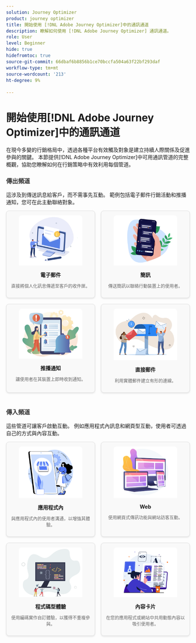 ```yaml
---
solution: Journey Optimizer
product: journey optimizer
title: 開始使用 [!DNL Adobe Journey Optimizer]中的通訊通道
description: 瞭解如何使用 [!DNL Adobe Journey Optimizer] 通訊通道。
role: User
level: Beginner
hide: true
hidefromtoc: true
source-git-commit: 66dbaf6b8856b1ce70bccfa504a63f22bf293daf
workflow-type: tm+mt
source-wordcount: '213'
ht-degree: 9%

---
```


# 開始使用[!DNL Adobe Journey Optimizer]中的通訊通道

在現今多變的行銷格局中，透過各種平台有效觸及對象是建立持續人際關係及促進參與的關鍵。 本節提供[!DNL Adobe Journey Optimizer]中可用通訊管道的完整概觀，協助您瞭解如何在行銷策略中有效利用每個管道。

<!-- Outbound Channels Section -->
<div style="margin-bottom: 40px;">
    <h3 style="margin-bottom: 16px; color: #333;">傳出頻道</h3>
    <p>這涉及到傳送訊息給客戶，而不需事先互動。 範例包括電子郵件行銷活動和推播通知，您可在此主動聯絡對象。
</p>
    <div style="display: grid; grid-template-columns: repeat(auto-fit, minmax(160px, 1fr)); gap: 16px;">
        <!-- Card 1: Email -->
        <div style="border: 1px solid #e0e0e0; border-radius: 8px; padding: 12px; text-align: center; background-color: #f9f9f9; box-shadow: 0 2px 4px rgba(0,0,0,0.1);">
            <a href="../email/get-started-email.md"><img src="assets/do-not-localize/email.png" alt="電子郵件" style="width: 80%; border-radius: 8px 8px 0 0;"></a>
            <h4 style="margin: 12px 0 8px;">電子郵件</h4>
            <p style="font-size: 12px; color: #666;">直接將個人化訊息傳遞至客戶的收件匣。</p>
        </div>
        <!-- Card 2: SMS -->
        <div style="border: 1px solid #e0e0e0; border-radius: 8px; padding: 12px; text-align: center; background-color: #f9f9f9; box-shadow: 0 2px 4px rgba(0,0,0,0.1);">
            <a href="../sms/get-started-sms.md"><img src="assets/do-not-localize/sms.png" alt="簡訊" style="width: 80%; border-radius: 8px 8px 0 0;"></a>
            <h4 style="margin: 12px 0 8px;">簡訊</h4>
            <p style="font-size: 12px; color: #666;">傳送簡訊以聯絡行動裝置上的使用者。</p>
        </div>
        <!-- Card 3: Push Notification -->
        <div style="border: 1px solid #e0e0e0; border-radius: 8px; padding: 12px; text-align: center; background-color: #f9f9f9; box-shadow: 0 2px 4px rgba(0,0,0,0.1);">
            <a href="../push/get-started-push.md"><img src="assets/do-not-localize/push.png" alt="推播通知" style="width: 80%; border-radius: 8px 8px 0 0;"></a>
            <h4 style="margin: 12px 0 8px;">推播通知</h4>
            <p style="font-size: 12px; color: #666;">讓使用者在其裝置上即時收到通知。</p>
        </div>
        <!-- Card 4: Direct Mail -->
        <div style="border: 1px solid #e0e0e0; border-radius: 8px; padding: 12px; text-align: center; background-color: #f9f9f9; box-shadow: 0 2px 4px rgba(0,0,0,0.1);">
            <a href="../direct-mail/get-started-direct-mail.md"><img src="assets/do-not-localize/direct-mail.jpg" alt="直接郵件" style="width: 80%; border-radius: 8px 8px 0 0;"></a>
            <h4 style="margin: 12px 0 8px;">直接郵件</h4>
            <p style="font-size: 12px; color: #666;">利用實體郵件建立有形的連線。</p>
        </div>
    </div>
</div>

<!-- Inbound Channels Section -->
<div>
    <h3 style="margin-bottom: 16px; color: #333;">傳入頻道</h3>
    <p>這些管道可讓客戶啟動互動。 例如應用程式內訊息和網頁型互動，使用者可透過自己的方式與內容互動。</p>
    <div style="display: grid; grid-template-columns: repeat(auto-fit, minmax(160px, 1fr)); gap: 16px;">
        <!-- Card 1: In-app -->
        <div style="border: 1px solid #e0e0e0; border-radius: 8px; padding: 12px; text-align: center; background-color: #f9f9f9; box-shadow: 0 2px 4px rgba(0,0,0,0.1);">
            <a href="../in-app/get-started-in-app.md"><img src="assets/do-not-localize/inapp.jpg" alt="應用程式內" style="width: 80%; border-radius: 8px 8px 0 0;"></a>
            <h4 style="margin: 12px 0 8px;">應用程式內</h4>
            <p style="font-size: 12px; color: #666;">與應用程式內的使用者溝通，以增強其體驗。</p>
        </div>
        <!-- Card 2: Web -->
        <div style="border: 1px solid #e0e0e0; border-radius: 8px; padding: 12px; text-align: center; background-color: #f9f9f9; box-shadow: 0 2px 4px rgba(0,0,0,0.1);">
            <a href="../web/get-started-web.md"><img src="assets/do-not-localize/web.jpg" alt="Web" style="width: 80%; border-radius: 8px 8px 0 0;"></a>
            <h4 style="margin: 12px 0 8px;">Web</h4>
            <p style="font-size: 12px; color: #666;">使用網頁式傳訊功能與網站訪客互動。</p>
        </div>
        <!-- Card 3: Code-based Experience -->
        <div style="border: 1px solid #e0e0e0; border-radius: 8px; padding: 12px; text-align: center; background-color: #f9f9f9; box-shadow: 0 2px 4px rgba(0,0,0,0.1);">
            <a href="../code-based/get-started-code-based.md"><img src="assets/do-not-localize/code.png" alt="程式碼型體驗" style="width: 80%; border-radius: 8px 8px 0 0;"></a>
            <h4 style="margin: 12px 0 8px;">程式碼型體驗</h4>
            <p style="font-size: 12px; color: #666;">使用編碼實作自訂體驗，以獲得不重複參與。</p>
        </div>
        <!-- Card 4: Content Cards -->
        <div style="border: 1px solid #e0e0e0; border-radius: 8px; padding: 12px; text-align: center; background-color: #f9f9f9; box-shadow: 0 2px 4px rgba(0,0,0,0.1);">
            <a href="../content-card/get-started-content-card.md"><img src="assets/do-not-localize/cards.png" alt="內容卡片" style="width: 80%; border-radius: 8px 8px 0 0;"></a>
            <h4 style="margin: 12px 0 8px;">內容卡片</h4>
            <p style="font-size: 12px; color: #666;">在您的應用程式或網站中共用動態內容以吸引使用者。</p>
        </div>
    </div>
</div>
